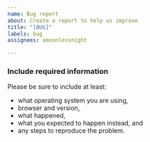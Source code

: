 ```yaml
---
name: Bug report
about: Create a report to help us improve
title: "[BUG]"
labels: bug
assignees: amoonlessnight

---
```


### Include required information

Please be sure to include at least:

 - what operating system you are using,
 - browser and version,
 - what happened,
 - what you expected to happen instead, and
 - any steps to reproduce the problem.
